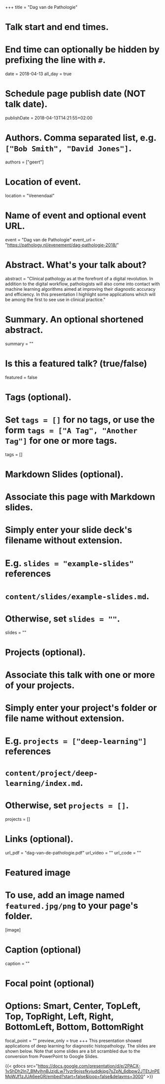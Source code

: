 +++
title = "Dag van de Pathologie"

# Talk start and end times.
#   End time can optionally be hidden by prefixing the line with `#`.
date = 2018-04-13
all_day = true

# Schedule page publish date (NOT talk date).
publishDate = 2018-04-13T14:21:55+02:00

# Authors. Comma separated list, e.g. `["Bob Smith", "David Jones"]`.
authors = ["geert"]

# Location of event.
location = "Veenendaal"

# Name of event and optional event URL.
event = "Dag van de Pathologie"
event_url = "https://pathology.nl/evenement/dag-pathologie-2018/"

# Abstract. What's your talk about?
abstract = "Clinical pathology as at the forefront of a digital revolution. In addition to the digital workflow, pathologists will also come into contact with machine learning algorithms aimed at improving their diagnostic accuracy and efficiency. In this presentation I highlight some applications which will be among the first to see use in clinical practice."

# Summary. An optional shortened abstract.
summary = ""

# Is this a featured talk? (true/false)
featured = false

# Tags (optional).
#   Set `tags = []` for no tags, or use the form `tags = ["A Tag", "Another Tag"]` for one or more tags.
tags = []

# Markdown Slides (optional).
#   Associate this page with Markdown slides.
#   Simply enter your slide deck's filename without extension.
#   E.g. `slides = "example-slides"` references 
#   `content/slides/example-slides.md`.
#   Otherwise, set `slides = ""`.
slides = ""

# Projects (optional).
#   Associate this talk with one or more of your projects.
#   Simply enter your project's folder or file name without extension.
#   E.g. `projects = ["deep-learning"]` references 
#   `content/project/deep-learning/index.md`.
#   Otherwise, set `projects = []`.
projects = []

# Links (optional).
url_pdf = "dag-van-de-pathologie.pdf"
url_video = ""
url_code = ""

# Featured image
# To use, add an image named `featured.jpg/png` to your page's folder. 
[image]
  # Caption (optional)
  caption = ""

  # Focal point (optional)
  # Options: Smart, Center, TopLeft, Top, TopRight, Left, Right, BottomLeft, Bottom, BottomRight
  focal_point = ""
  preview_only = true
+++
This presentation showed applications of deep learning for diagnostic histopathology. The slides are shown below. Note that some slides are a bit scrambled due to the conversion from PowerPoint to Google Slides.

{{< gdocs src="https://docs.google.com/presentation/d/e/2PACX-1vShDh2ln7_BMyIhnBJzjdLw71yzr9ojssfkyiuddkjpg7sZpN_6dbpw2JTEtJnPEMpWJf1zJUA6eeGR/embed?start=false&loop=false&delayms=3000" >}}
